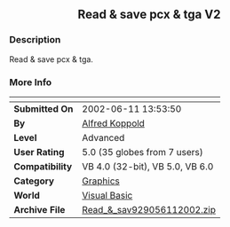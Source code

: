 ﻿<div align="center">

## Read & save pcx & tga V2


</div>

### Description

Read & save pcx & tga.
 
### More Info
 


<span>             |<span>
---                |---
**Submitted On**   |2002-06-11 13:53:50
**By**             |[Alfred Koppold](https://github.com/Planet-Source-Code/PSCIndex/blob/master/ByAuthor/alfred-koppold.md)
**Level**          |Advanced
**User Rating**    |5.0 (35 globes from 7 users)
**Compatibility**  |VB 4\.0 \(32\-bit\), VB 5\.0, VB 6\.0
**Category**       |[Graphics](https://github.com/Planet-Source-Code/PSCIndex/blob/master/ByCategory/graphics__1-46.md)
**World**          |[Visual Basic](https://github.com/Planet-Source-Code/PSCIndex/blob/master/ByWorld/visual-basic.md)
**Archive File**   |[Read\_&\_sav929056112002\.zip](https://github.com/Planet-Source-Code/alfred-koppold-read-save-pcx-tga-v2__1-35713/archive/master.zip)








